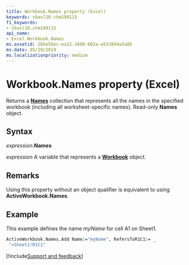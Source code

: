 ```yaml
---
title: Workbook.Names property (Excel)
keywords: vbaxl10.chm199115
f1_keywords:
- vbaxl10.chm199115
api_name:
- Excel.Workbook.Names
ms.assetid: 26be56ec-ea12-1600-602a-eb338d4a5a8b
ms.date: 05/29/2019
ms.localizationpriority: medium
---
```



# Workbook.Names property (Excel)

Returns a **[Names](Excel.Names.md)** collection that represents all the names in the specified workbook (including all worksheet-specific names). Read-only **Names** object.


## Syntax

_expression_.**Names**

_expression_ A variable that represents a **[Workbook](Excel.Workbook.md)** object.


## Remarks

Using this property without an object qualifier is equivalent to using **ActiveWorkbook.Names**.


## Example

This example defines the name _myName_ for cell A1 on Sheet1.

```vb
ActiveWorkbook.Names.Add Name:="myName", RefersToR1C1:= _ 
 "=Sheet1!R1C1"
```




[!include[Support and feedback](~/includes/feedback-boilerplate.md)]

